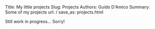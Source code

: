 Title: My little projects
Slug: Projects
Authors: Guido D'Amico
Summary: Some of my projects
url: /
save_as: projects.html

Still work in progress... Sorry!
